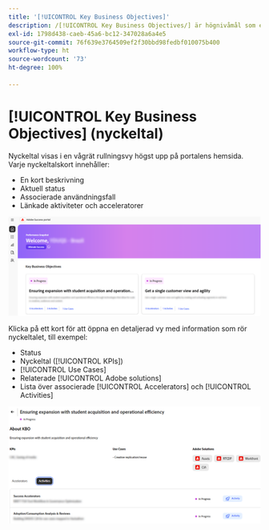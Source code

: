```yaml
---
title: '[!UICONTROL Key Business Objectives]'
description: /[!UICONTROL Key Business Objectives/] är högnivåmål som en kund vill uppnå genom sitt samarbete med Adobe.
exl-id: 1798d438-caeb-45a6-bc12-347028a6a4e5
source-git-commit: 76f639e3764509ef2f30bbd98fedbf010075b400
workflow-type: ht
source-wordcount: '73'
ht-degree: 100%

---
```


# [!UICONTROL Key Business Objectives] (nyckeltal)

Nyckeltal visas i en vågrät rullningsvy högst upp på portalens hemsida. Varje nyckeltalskort innehåller:

* En kort beskrivning
* Aktuell status
* Associerade användningsfall
* Länkade aktiviteter och acceleratorer

![kbo-home-page](/help/adobe-success-portal/assets/kbo-home-page.png)

Klicka på ett kort för att öppna en detaljerad vy med information som rör nyckeltalet, till exempel:

* Status
* Nyckeltal ([!UICONTROL KPIs])
* [!UICONTROL Use Cases]
* Relaterade [!UICONTROL Adobe solutions]
* Lista över associerade [!UICONTROL Accelerators] och [!UICONTROL Activities]

![about-kbo-example](/help/adobe-success-portal/assets/about-kbo-example.png)
